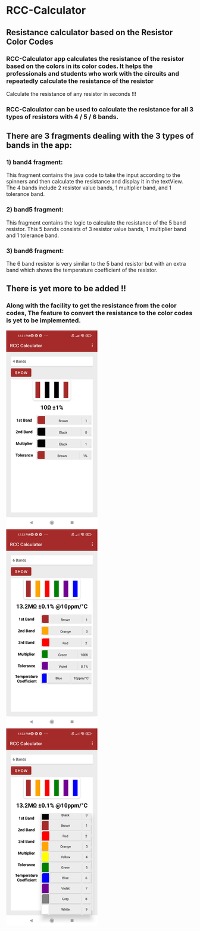 # RCC-Calculator
## Resistance calculator based on the Resistor Color Codes 

### RCC-Calculator app calculates the resistance of the resistor based on the colors in its color codes. It helps the professionals and students who work with the circuits and repeatedly calculate the resistance of the resistor
Calculate the resistance of any resistor in seconds !!! 

### RCC-Calculator can be used to calculate the resistance for all 3 types of resistors with 4 / 5 / 6 bands.

## There are 3 fragments dealing with the 3 types of bands in the app:

### 1) band4 fragment:
  This fragment contains the java code to take the input according to the spinners and then calculate the resistance and display it in the textView. The 4 bands include 2 resistor value bands, 1 multiplier band, and 1 tolerance band.
  
### 2) band5 fragment:
  This fragment contains the logic to calculate the resistance of the 5 band resistor. This 5 bands consists of 3 resistor value bands, 1 multiplier band and 1 tolerance band.
  
### 3) band6 fragment:
  The 6 band resistor is very similar to the 5 band resistor but with an extra band which shows the temperature coefficient of the resistor.
  
## There is yet more to be added !!

### Along with the facility to get the resistance from the color codes, The feature to convert the resistance to the color codes is yet to be implemented.
  
  <p>
    <img src="images/photo4.jpg" width="245">&emsp;
  <img src="images/photo2.jpg" width="245">&emsp;
    <img src="images/photo3.jpg" width="245">&emsp;
</p>
<br>
